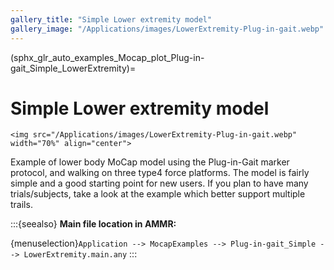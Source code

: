 ```yaml
---
gallery_title: "Simple Lower extremity model"
gallery_image: "/Applications/images/LowerExtremity-Plug-in-gait.webp"
---
```


(sphx_glr_auto_examples_Mocap_plot_Plug-in-gait_Simple_LowerExtremity)=

# Simple Lower extremity model


````{sidebar} **Example**
<img src="/Applications/images/LowerExtremity-Plug-in-gait.webp" width="70%" align="center">
````

Example of lower body MoCap model using the Plug-in-Gait marker protocol,
and walking on three type4 force platforms. The model is fairly simple and a
good starting point for new users. If you plan to have many trials/subjects,
take a look at the example which better support multiple trails.



:::{seealso}
**Main file location in AMMR:**

{menuselection}`Application --> MocapExamples --> Plug-in-gait_Simple -->
LowerExtremity.main.any`
:::

